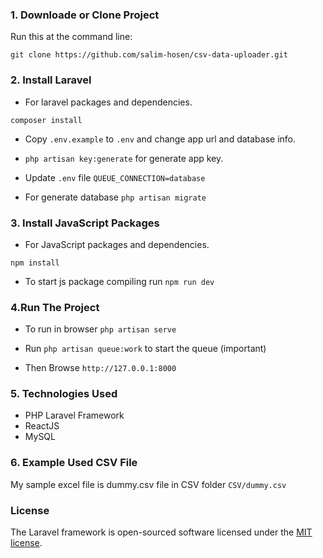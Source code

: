 ### 1. Downloade or Clone Project
Run this at the command line:
```
git clone https://github.com/salim-hosen/csv-data-uploader.git
```
### 2. Install Laravel
- For laravel packages and dependencies.
```
composer install
```
- Copy `.env.example` to `.env` and change app url and database info.

- `php artisan key:generate` for generate app key.

- Update `.env` file `QUEUE_CONNECTION=database`

- For generate database `php artisan migrate `

### 3. Install JavaScript Packages
- For JavaScript packages and dependencies.
```
npm install
```
- To start js package compiling run `npm run dev` 

### 4.Run The Project

- To run in browser `php artisan serve`

- Run `php artisan queue:work` to start the queue (important)

- Then Browse `http://127.0.0.1:8000`


### 5. Technologies Used

- PHP Laravel Framework
- ReactJS
- MySQL

### 6. Example Used CSV File
My sample excel file is dummy.csv file in CSV folder
`CSV/dummy.csv `

### License
The Laravel framework is open-sourced software licensed under the [MIT license](https://opensource.org/licenses/MIT).
